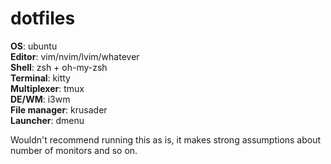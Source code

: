# dotfiles
**OS**: ubuntu  
**Editor**: vim/nvim/lvim/whatever  
**Shell**: zsh + oh-my-zsh  
**Terminal**: kitty  
**Multiplexer**: tmux  
**DE/WM**: i3wm  
**File manager**: krusader  
**Launcher**: dmenu  

Wouldn't recommend running this as is, it makes strong assumptions about number of monitors and so on.
